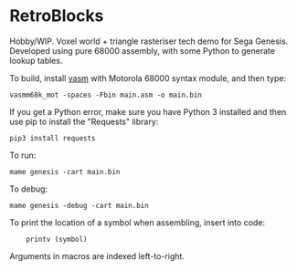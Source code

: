 RetroBlocks
===========

Hobby/WIP. Voxel world + triangle rasteriser tech demo for Sega Genesis. Developed using pure 68000 assembly, with some Python to generate lookup tables.

To build, install [vasm](http://sun.hasenbraten.de/vasm/) with Motorola 68000 syntax module, and then type:
```
vasmm68k_mot -spaces -Fbin main.asm -o main.bin
```

If you get a Python error, make sure you have Python 3 installed and then use pip to install the "Requests" library:
```
pip3 install requests
```

To run:
```
mame genesis -cart main.bin
```

To debug:
```
mame genesis -debug -cart main.bin
```

To print the location of a symbol when assembling, insert into code:
```
	printv (symbol)
```

Arguments in macros are indexed left-to-right.